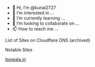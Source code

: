 - 👋 Hi, I’m @kunal2727
- 👀 I’m interested in ...
- 🌱 I’m currently learning ...
- 💞️ I’m looking to collaborate on ...
- 📫 How to reach me ...

<!---
kunal2727/kunal2727 is a ✨ special ✨ repository because its `README.md` (this file) appears on your GitHub profile.
You can click the Preview link to take a look at your changes.
--->

List of Sites on Cloudflare DNS (archived)

Notable Sites

<a href="https://ipowala.in/ipo-grey-market-premium-gmp/">Ipowala.in</a>
